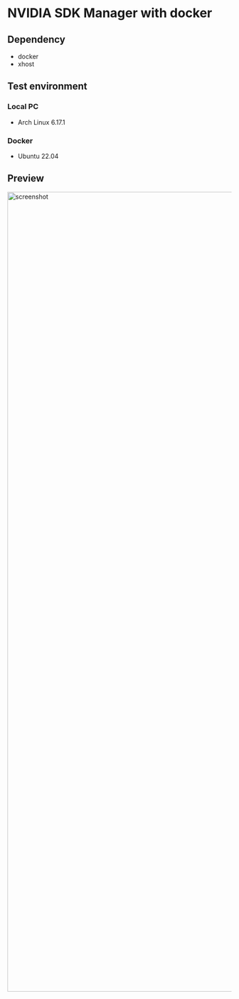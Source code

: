 # NVIDIA SDK Manager with docker
## Dependency
- docker
- xhost
## Test environment
### Local PC
- Arch Linux 6.17.1
### Docker
- Ubuntu 22.04
## Preview
<img width="2876" height="1797" alt="screenshot" src="https://github.com/user-attachments/assets/5e6f46ce-aaf2-4a6e-b2ff-5dab26ed669d" />
